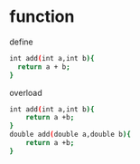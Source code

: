 # function

define

```sh
int add(int a,int b){
  return a + b;
}
```

overload

```sh
int add(int a,int b){
    return a +b;
}
double add(double a,double b){
    return a +b;
}
```

